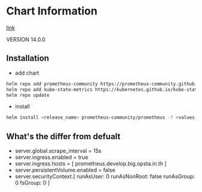 # Chart Information

[link](https://github.com/prometheus-community/helm-charts)

VERSION 14.0.0

## Installation 

- add chart

```bash
helm repo add prometheus-community https://prometheus-community.github.io/helm-charts
helm repo add kube-state-metrics https://kubernetes.github.io/kube-state-metrics
helm repo update
```

- install 

```bash
helm install <release_name> prometheus-community/prometheus -f <values_file.yaml> -n <namespace> --version <VERSION>
```

## What's the differ from defualt

- server.global.scrape_interval = 15s
- server.ingress.enabled = true
- server.ingress.hosts = [
    prometheus.develop.big.opsta.in.th
  ]
- server.persistentVolume.enabled = false
- server.securityContext.[
    runAsUser: 0
    runAsNonRoot: false
    runAsGroup: 0
    fsGroup: 0
  ]
